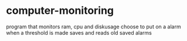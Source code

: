 # computer-monitoring
program that monitors ram, cpu and diskusage
choose to put on a alarm when a threshold is made
saves and reads old saved alarms

